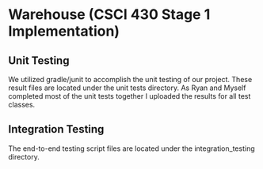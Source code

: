 # Warehouse (CSCI 430 Stage 1 Implementation)

## Unit Testing
We utilized gradle/junit to accomplish the unit testing of our project. 
These result files are located under the unit tests directory.
As Ryan and Myself completed most of the unit tests together I uploaded the results for all test classes. 

## Integration Testing
The end-to-end testing script files are located under the integration_testing directory. 
